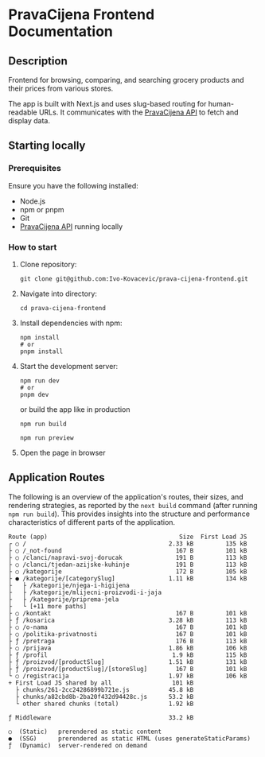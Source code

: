 # PravaCijena Frontend Documentation

## Description

Frontend for browsing, comparing, and searching grocery products and their prices from various stores.

The app is built with Next.js and uses slug-based routing for human-readable URLs. It communicates with
the [PravaCijena API](https://github.com/Ivo-Kovacevic/prava-cijena-api) to fetch and display data.

## Starting locally

### Prerequisites

Ensure you have the following installed:

- Node.js
- npm or pnpm
- Git
- [PravaCijena API](https://github.com/Ivo-Kovacevic/prava-cijena-api) running locally

### How to start

1. Clone repository:

   ```
   git clone git@github.com:Ivo-Kovacevic/prava-cijena-frontend.git
   ```

2. Navigate into directory:

   ```
   cd prava-cijena-frontend
   ```

3. Install dependencies with npm:

   ```
   npm install
   # or
   pnpm install
   ```

4. Start the development server:

   ```
   npm run dev
   # or
   pnpm dev
   ```

   or build the app like in production

   ```
   npm run build
   ```

   ```
   npm run preview
   ```

5. Open the page in browser

## Application Routes

The following is an overview of the application's routes, their sizes, and rendering strategies, as reported by the
`next build` command (after running `npm run build`). This provides insights into the structure and performance
characteristics of different parts of the application.

```text
Route (app)                                     Size  First Load JS
┌ ○ /                                        2.33 kB         135 kB
├ ○ /_not-found                                167 B         101 kB
├ ○ /clanci/napravi-svoj-dorucak               191 B         113 kB
├ ○ /clanci/tjedan-azijske-kuhinje             191 B         113 kB
├ ○ /kategorije                                172 B         105 kB
├ ● /kategorije/[categorySlug]               1.11 kB         134 kB
├   ├ /kategorije/njega-i-higijena
├   ├ /kategorije/mlijecni-proizvodi-i-jaja
├   ├ /kategorije/priprema-jela
├   └ [+11 more paths]
├ ○ /kontakt                                   167 B         101 kB
├ ƒ /kosarica                                3.28 kB         113 kB
├ ○ /o-nama                                    167 B         101 kB
├ ○ /politika-privatnosti                      167 B         101 kB
├ ƒ /pretraga                                  176 B         113 kB
├ ○ /prijava                                 1.86 kB         106 kB
├ ƒ /profil                                   1.9 kB         115 kB
├ ƒ /proizvod/[productSlug]                  1.51 kB         131 kB
├ ƒ /proizvod/[productSlug]/[storeSlug]        167 B         101 kB
└ ○ /registracija                            1.97 kB         106 kB
+ First Load JS shared by all                 101 kB
  ├ chunks/261-2cc24286899b721e.js           45.8 kB
  ├ chunks/a82cbd8b-2ba20f432d94428c.js      53.2 kB
  └ other shared chunks (total)              1.92 kB

ƒ Middleware                                 33.2 kB

○  (Static)   prerendered as static content
●  (SSG)      prerendered as static HTML (uses generateStaticParams)
ƒ  (Dynamic)  server-rendered on demand